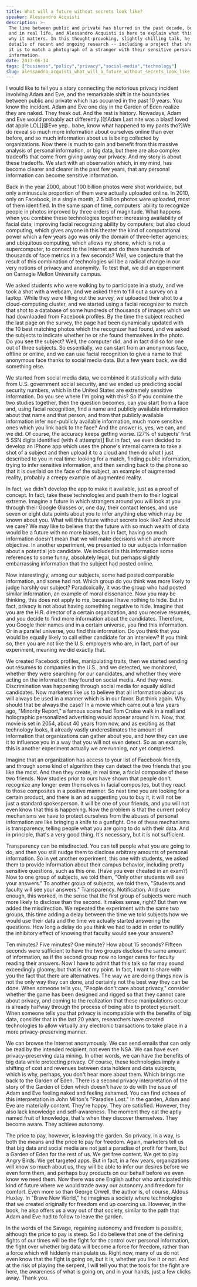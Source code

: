 ```yaml
---
title: What will a future without secrets look like?
speaker: Alessandro Acquisti
description: >-
 The line between public and private has blurred in the past decade, both online
 and in real life, and Alessandro Acquisti is here to explain what this means and
 why it matters. In this thought-provoking, slightly chilling talk, he shares
 details of recent and ongoing research -- including a project that shows how easy
 it is to match a photograph of a stranger with their sensitive personal
 information.
date: 2013-06-14
tags: ["business","policy","privacy","social-media","technology"]
slug: alessandro_acquisti_what_will_a_future_without_secrets_look_like
---
```


I would like to tell you a story connecting the notorious privacy incident involving Adam
and Eve, and the remarkable shift in the boundaries between public and private which has
occurred in the past 10 years. You know the incident. Adam and Eve one day in the Garden of
Eden realize they are naked. They freak out. And the rest is history. Nowadays, Adam and
Eve would probably act differently.[@Adam Last nite was a blast! loved dat apple LOL][@Eve
yep.. babe, know what happened to my pants tho?]We do reveal so much more information
about ourselves online than ever before, and so much information about us is being
collected by organizations. Now there is much to gain and benefit from this massive
analysis of personal information, or big data, but there are also complex tradeoffs that
come from giving away our privacy. And my story is about these tradeoffs. We start with an
observation which, in my mind, has become clearer and clearer in the past few years, that
any personal information can become sensitive information.

Back in the year 2000, about 100 billion photos were shot worldwide, but only a minuscule
proportion of them were actually uploaded online. In 2010, only on Facebook, in a single
month, 2.5 billion photos were uploaded, most of them identified. In the same span of
time, computers' ability to recognize people in photos improved by three orders of
magnitude. What happens when you combine these technologies together: increasing
availability of facial data; improving facial recognizing ability by computers; but also
cloud computing, which gives anyone in this theater the kind of computational power which
a few years ago was only the domain of three-letter agencies; and ubiquitous computing,
which allows my phone, which is not a supercomputer, to connect to the Internet and do
there hundreds of thousands of face metrics in a few seconds? Well, we conjecture that the
result of this combination of technologies will be a radical change in our very notions of
privacy and anonymity. To test that, we did an experiment on Carnegie Mellon University
campus.

We asked students who were walking by to participate in a study, and we took a shot with a
webcam, and we asked them to fill out a survey on a laptop. While they were filling out
the survey, we uploaded their shot to a cloud-computing cluster, and we started using a
facial recognizer to match that shot to a database of some hundreds of thousands of images
which we had downloaded from Facebook profiles. By the time the subject reached the last
page on the survey, the page had been dynamically updated with the 10 best matching photos
which the recognizer had found, and we asked the subjects to indicate whether he or she
found themselves in the photo. Do you see the subject? Well, the computer did, and in fact
did so for one out of three subjects. So essentially, we can start from an anonymous face,
offline or online, and we can use facial recognition to give a name to that anonymous face
thanks to social media data. But a few years back, we did something else.

We started from social media data, we combined it statistically with data from U.S.
government social security, and we ended up predicting social security numbers, which in
the United States are extremely sensitive information. Do you see where I'm going with
this? So if you combine the two studies together, then the question becomes, can you start
from a face and, using facial recognition, find a name and publicly available information
about that name and that person, and from that publicly available information infer
non-publicly available information, much more sensitive ones which you link back to the
face? And the answer is, yes, we can, and we did. Of course, the accuracy keeps getting
worse. [27% of subjects' first 5 SSN digits identified (with 4 attempts)] But in fact, we
even decided to develop an iPhone app which uses the phone's internal camera to take a
shot of a subject and then upload it to a cloud and then do what I just described to you
in real time: looking for a match, finding public information, trying to infer sensitive
information, and then sending back to the phone so that it is overlaid on the face of the
subject, an example of augmented reality, probably a creepy example of augmented
reality.

In fact, we didn't develop the app to make it available, just as a proof of concept. In
fact, take these technologies and push them to their logical extreme. Imagine a future in
which strangers around you will look at you through their Google Glasses or, one day,
their contact lenses, and use seven or eight data points about you to infer anything else
which may be known about you. What will this future without secrets look like? And should
we care? We may like to believe that the future with so much wealth of data would be a
future with no more biases, but in fact, having so much information doesn't mean that we
will make decisions which are more objective. In another experiment, we presented to our
subjects information about a potential job candidate. We included in this information some
references to some funny, absolutely legal, but perhaps slightly embarrassing information
that the subject had posted online.

Now interestingly, among our subjects, some had posted comparable information, and some
had not. Which group do you think was more likely to judge harshly our subject?
Paradoxically, it was the group who had posted similar information, an example of moral
dissonance. Now you may be thinking, this does not apply to me, because I have nothing to
hide. But in fact, privacy is not about having something negative to hide. Imagine that
you are the H.R. director of a certain organization, and you receive résumés, and you
decide to find more information about the candidates. Therefore, you Google their names
and in a certain universe, you find this information. Or in a parallel universe, you find
this information. Do you think that you would be equally likely to call either candidate
for an interview? If you think so, then you are not like the U.S. employers who are, in
fact, part of our experiment, meaning we did exactly that.

We created Facebook profiles, manipulating traits, then we started sending out résumés to
companies in the U.S., and we detected, we monitored, whether they were searching for our
candidates, and whether they were acting on the information they found on social media.
And they were. Discrimination was happening through social media for equally skilled
candidates. Now marketers like us to believe that all information about us will always be
used in a manner which is in our favor. But think again. Why should that be always the
case? In a movie which came out a few years ago, "Minority Report," a famous scene had Tom
Cruise walk in a mall and holographic personalized advertising would appear around him.
Now, that movie is set in 2054, about 40 years from now, and as exciting as that
technology looks, it already vastly underestimates the amount of information that
organizations can gather about you, and how they can use it to influence you in a way that
you will not even detect. So as an example, this is another experiment actually we are
running, not yet completed.

Imagine that an organization has access to your list of Facebook friends, and through some
kind of algorithm they can detect the two friends that you like the most. And then they
create, in real time, a facial composite of these two friends. Now studies prior to ours
have shown that people don't recognize any longer even themselves in facial composites,
but they react to those composites in a positive manner. So next time you are looking for
a certain product, and there is an ad suggesting you to buy it, it will not be just a
standard spokesperson. It will be one of your friends, and you will not even know that
this is happening. Now the problem is that the current policy mechanisms we have to protect
ourselves from the abuses of personal information are like bringing a knife to a gunfight.
One of these mechanisms is transparency, telling people what you are going to do with
their data. And in principle, that's a very good thing. It's necessary, but it is not
sufficient.

Transparency can be misdirected. You can tell people what you are going to do, and then
you still nudge them to disclose arbitrary amounts of personal information. So in yet
another experiment, this one with students, we asked them to provide information about
their campus behavior, including pretty sensitive questions, such as this one. [Have you
ever cheated in an exam?] Now to one group of subjects, we told them, "Only other students
will see your answers." To another group of subjects, we told them, "Students and faculty
will see your answers." Transparency. Notification. And sure enough, this worked, in the
sense that the first group of subjects were much more likely to disclose than the second.
It makes sense, right? But then we added the misdirection. We repeated the experiment with
the same two groups, this time adding a delay between the time we told subjects how we
would use their data and the time we actually started answering the questions. How long a
delay do you think we had to add in order to nullify the inhibitory effect of knowing that
faculty would see your answers?

Ten minutes? Five minutes? One minute? How about 15 seconds? Fifteen seconds were
sufficient to have the two groups disclose the same amount of information, as if the
second group now no longer cares for faculty reading their answers. Now I have to admit
that this talk so far may sound exceedingly gloomy, but that is not my point. In fact, I
want to share with you the fact that there are alternatives. The way we are doing things
now is not the only way they can done, and certainly not the best way they can be done.
When someone tells you, "People don't care about privacy," consider whether the game has
been designed and rigged so that they cannot care about privacy, and coming to the
realization that these manipulations occur is already halfway through the process of being
able to protect yourself. When someone tells you that privacy is incompatible with the
benefits of big data, consider that in the last 20 years, researchers have created
technologies to allow virtually any electronic transactions to take place in a more
privacy-preserving manner.

We can browse the Internet anonymously. We can send emails that can only be read by the
intended recipient, not even the NSA. We can have even privacy-preserving data mining. In
other words, we can have the benefits of big data while protecting privacy. Of course,
these technologies imply a shifting of cost and revenues between data holders and data
subjects, which is why, perhaps, you don't hear more about them. Which brings me back to
the Garden of Eden. There is a second privacy interpretation of the story of the Garden of
Eden which doesn't have to do with the issue of Adam and Eve feeling naked and feeling
ashamed. You can find echoes of this interpretation in John Milton's "Paradise Lost." In
the garden, Adam and Eve are materially content. They're happy. They are satisfied.
However, they also lack knowledge and self-awareness. The moment they eat the aptly named
fruit of knowledge, that's when they discover themselves. They become aware. They achieve
autonomy.

The price to pay, however, is leaving the garden. So privacy, in a way, is both the means
and the price to pay for freedom. Again, marketers tell us that big data and social media
are not just a paradise of profit for them, but a Garden of Eden for the rest of us. We
get free content. We get to play Angry Birds. We get targeted apps. But in fact, in a few
years, organizations will know so much about us, they will be able to infer our desires
before we even form them, and perhaps buy products on our behalf before we even know we
need them. Now there was one English author who anticipated this kind of future where we
would trade away our autonomy and freedom for comfort. Even more so than George Orwell,
the author is, of course, Aldous Huxley. In "Brave New World," he imagines a society where
technologies that we created originally for freedom end up coercing us. However, in the
book, he also offers us a way out of that society, similar to the path that Adam and Eve
had to follow to leave the garden.

In the words of the Savage, regaining autonomy and freedom is possible, although the price
to pay is steep. So I do believe that one of the defining fights of our times will be the
fight for the control over personal information, the fight over whether big data will
become a force for freedom, rather than a force which will hiddenly manipulate us. Right
now, many of us do not even know that the fight is going on, but it is, whether you like
it or not. And at the risk of playing the serpent, I will tell you that the tools for the
fight are here, the awareness of what is going on, and in your hands, just a few clicks
away. Thank you.

<!--
ad_duration=3.33
event="TEDGlobal 2013"
external_start_time=0
has_talk_citation=0
intro_duration=11.82
is_subtitle_required="False"
is_talk_featured="True"
language="en"
language_swap="False"
native_language="en"
number_of_related_talks=6
number_of_speakers=1
number_of_subtitled_videos=27
number_of_tags=5
number_of_talk_download_languages=27
number_of_talk_more_resources=1
number_of_talk_recommendations=0
number_of_talks_take_actions=0
post_ad_duration=0.83
published_timestamp="2013-10-17 15:00:14"
recording_date="2013-06-14"
speaker_description="Privacy economist"
speaker_is_published=1
speaker_name="Alessandro Acquisti"
talk_name="What will a future without secrets look like?"
talks_tags=["business","policy","privacy","social-media","technology"]
talks_take_action=[]
url_audio="https://download.ted.com/talks/AlessandroAcquisti_2013G.mp3?apikey=acme-roadrunner"
url_photo_speaker="https://pe.tedcdn.com/images/ted/e59121d7ae38599f8a0a0beade11356205817bfe_254x191.jpg"
url_photo_talk="https://pe.tedcdn.com/images/ted/455ebe6c262d8f567e288fcda788a28def875400_1600x1200.jpg"
url_webpage="https://www.ted.com/talks/alessandro_acquisti_what_will_a_future_without_secrets_look_like"
video_type_name="TED Stage Talk"
-->